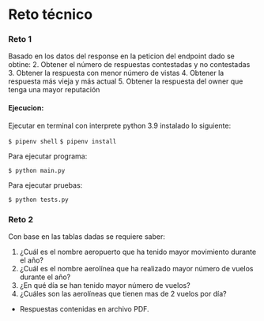 # Reto técnico

### Reto 1
Basado en los datos del response en la peticion del endpoint dado se obtine:
2. Obtener el número de respuestas contestadas y no contestadas
3. Obtener la respuesta con menor número de vistas
4. Obtener la respuesta más vieja y más actual
5. Obtener la respuesta del owner que tenga una mayor reputación

#### Ejecucion:
Ejecutar en terminal con interprete python 3.9 instalado lo siguiente:

`$ pipenv shell`
`$ pipenv install`

Para ejecutar programa:

`$ python main.py`

Para ejecutar pruebas:

`$ python tests.py`


### Reto 2
Con base en las tablas dadas se requiere saber:
1. ¿Cuál es el nombre aeropuerto que ha tenido mayor movimiento durante el año?
2. ¿Cuál es el nombre aerolínea que ha realizado mayor número de vuelos durante
el año?
3. ¿En qué día se han tenido mayor número de vuelos?
4. ¿Cuáles son las aerolíneas que tienen mas de 2 vuelos por día?

* Respuestas contenidas en archivo PDF.